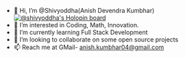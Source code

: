 - 👋 Hi, I’m @Shivyoddha(Anish Devendra Kumbhar)
[![@shivyoddha's Holopin board](https://holopin.me/shivyoddha)](https://holopin.io/@shivyoddha)
- 👀 I’m interested in Coding, Math, Innovation.
- 🌱 I’m currently learning Full Stack Development
- 💞️ I’m looking to collaborate on some open source projects
- 📫 Reach me at GMail- anish.kumbhar04@gmail.com 

<!---
Shivyoddha/Shivyoddha is a ✨ special ✨ repository because its `README.md` (this file) appears on your GitHub profile.
You can click the Preview link to take a look at your changes.
--->
